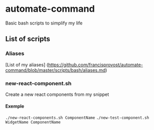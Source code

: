 # automate-command
Basic bash scripts to simplify my life

## List of scripts

### Aliases
[List of my aliases] (https://github.com/francisprovost/automate-command/blob/master/scripts/bash/aliases.md)

### new-react-component.sh
Create a new react components from my snippet

#### Exemple
`./new-react-components.sh ComponentName`
`./new-test-component.sh WidgetName ComponentName`
